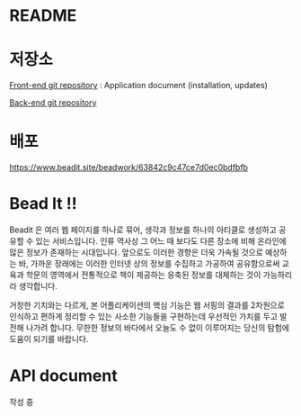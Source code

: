 # README

# 저장소

[Front-end git repository](https://github.com/bead-it/bead-it-client) : Application document (installation, updates)

[Back-end git repository](https://github.com/bead-it/bead-it-server)

# 배포

https://www.beadit.site/beadwork/63842c9c47ce7d0ec0bdfbfb

# Bead It !!

Beadit 은 여러 웹 페이지를 하나로 묶어, 생각과 정보를 하나의 아티클로 생성하고 공유할 수 있는 서비스입니다. 인류 역사상 그 어느 때 보다도 다른 장소에 비해 온라인에 많은 정보가 존재하는 시대입니다. 앞으로도 이러한 경향은 더욱 가속될 것으로 예상하는 바, 가까운 장래에는 이러한 인터넷 상의 정보를 수집하고 가공하여 공유함으로써 교육과 학문의 영역에서 전통적으로 책이 제공하는 응축된 정보를 대체하는 것이 가능하리라 생각합니다.

거창한 기치와는 다르게, 본 어플리케이션의 핵심 기능은 웹 서핑의 결과를 2차원으로 인식하고 편하게 정리할 수 있는 사소한 기능들을 구현하는데 우선적인 가치를 두고 발전해 나가려 합니다. 무한한 정보의 바다에서 오늘도 수 없이 이루어지는 당신의 탐험에 도움이 되기를 바랍니다.

# API document

작성 중
